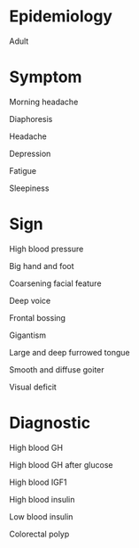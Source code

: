 # Epidemiology

Adult

# Symptom

Morning headache

Diaphoresis

Headache

Depression

Fatigue

Sleepiness

# Sign

High blood pressure

Big hand and foot

Coarsening facial feature

Deep voice

Frontal bossing

Gigantism

Large and deep furrowed tongue

Smooth and diffuse goiter

Visual deficit

# Diagnostic

High blood GH

High blood GH after glucose

High blood IGF1

High blood insulin

Low blood insulin

Colorectal polyp
